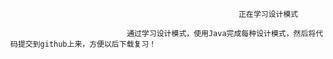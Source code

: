                                                        正在学习设计模式
                                                       
                              通过学习设计模式，使用Java完成每种设计模式，然后将代码提交到github上来，方便以后下载复习！
                  
